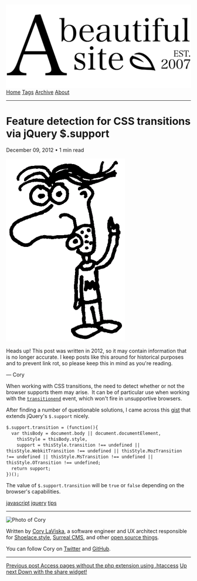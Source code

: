 <a href="../../index.html" class="header-link"><img src="../../images/logos/wordmark.svg" alt="A Beautiful Site" class="wordmark" /></a> <a href="../../index.html" class="nav-item">Home</a> <a href="../../tags/index.html" class="nav-item">Tags</a> <a href="../index.html" class="nav-item">Archive</a> <a href="../../about/index.html" class="nav-item">About</a>

---

# Feature detection for CSS transitions via jQuery $.support

December 09, 2012 • 1 min read

![A drawing of a cartoon man pointing upwards](../../images/artwork/pointer.gif)

Heads up! This post was written in 2012, so it may contain information that is no longer accurate. I keep posts like this around for historical purposes and to prevent link rot, so please keep this in mind as you're reading.

— Cory

When working with CSS transitions, the need to detect whether or not the browser supports them may arise.  It can be of particular use when working with the [`transitionend`](https://developer.mozilla.org/en-US/docs/CSS/Using_CSS_transitions#Detecting_the_completion_of_a_transition) event, which won't fire in unsupportive browsers.

After finding a number of questionable solutions, I came across this [gist](https://gist.github.com/373874) that extends jQuery's `$.support` nicely.

    $.support.transition = (function(){
      var thisBody = document.body || document.documentElement,
        thisStyle = thisBody.style,
        support = thisStyle.transition !== undefined || thisStyle.WebkitTransition !== undefined || thisStyle.MozTransition !== undefined || thisStyle.MsTransition !== undefined || thisStyle.OTransition !== undefined;
      return support;
    })();

The value of `$.support.transition` will be `true` or `false` depending on the browser's capabilities.

<a href="../../tags/javascript/index.html" class="post-tag">javascript</a> <a href="../../tags/jquery/index.html" class="post-tag">jquery</a> <a href="../../tags/tips/index.html" class="post-tag">tips</a>

---

<img src="http://0.gravatar.com/avatar/bf1b3b95fd5b096a3592247c29667b33?s=512" alt="Photo of Cory" class="avatar avatar-small" />

Written by [Cory LaViska](../../index-4.html), a software engineer and UX architect responsible for [Shoelace.style](https://shoelace.style/), [Surreal CMS](https://www.surrealcms.com/), and other [open source things](https://github.com/claviska).

You can follow Cory on [Twitter](https://twitter.com/claviska) and [GitHub](https://github.com/claviska).

---

<a href="../access-pages-without-the-php-extension-using-htaccess/index.html" class="post-nav-previous"><span class="small">Previous post</span> Access pages without the php extension using .htaccess</a> <a href="../down-with-the-share-widget/index.html" class="post-nav-next"><span class="small">Up next</span> Down with the share widget!</a>
